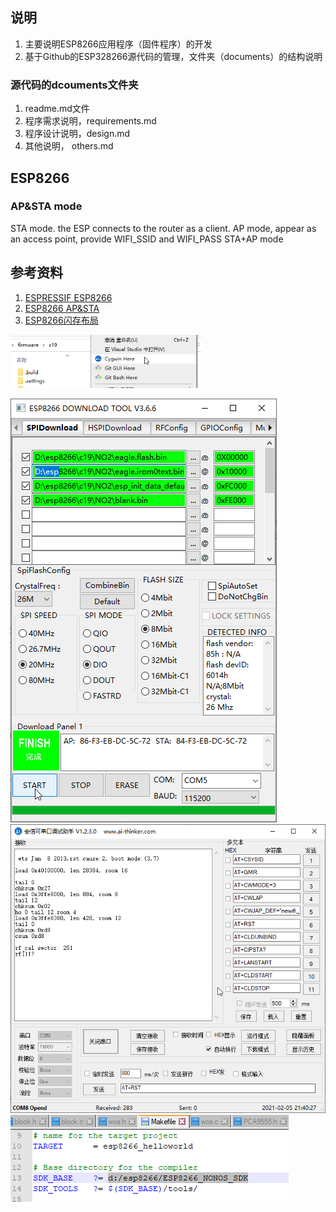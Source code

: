 
## 说明
1. 主要说明ESP8266应用程序（固件程序）的开发
1. 基于Github的ESP328266源代码的管理，文件夹（documents）的结构说明

### 源代码的dcouments文件夹
1. readme.md文件
1. 程序需求说明，requirements.md
1. 程序设计说明，design.md
1. 其他说明， others.md


## ESP8266
### AP&STA mode
STA mode. the ESP connects to the router as a client.
AP mode, appear as an access point, provide WIFI_SSID and WIFI_PASS
STA+AP mode



## 参考资料
1. [ESPRESSIF ESP8266](https://www.espressif.com/en/products/modules/esp8266)
1. [ESP8266 AP&STA](https://siytek.com/esp8266-ap-and-station-mode/)
1. [ESP8266闪存布局](https://idarc.cn/index.php/archives/1156/)


<a href="list.md"><img src="readme/210205212625.png" height="85" alt="ESP32" /> </a>

<img src="readme/210205213549.png" alt="ESP32" />
<img src="readme/210205214031.png" alt="ESP32" /> 
<img src="readme/210205215457.png" alt="ESP32" /> 
